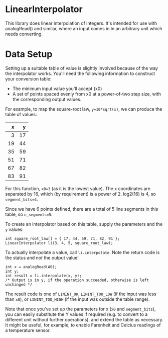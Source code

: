 LinearInterpolator
==================
This library does linear interpolation of integers.  It's intended for use with
analogRead() and similar, where an input comes in in an arbitrary unit which
needs converting.

Data Setup
==========
Setting up a suitable table of value is slightly involved because of the way the
interpolator works.  You'll need the following information to construct your
conversion table:
- The minimum input value you'll accept (x0)
- A set of points spaced evenly from x0 at a power-of-two step size, with the
  corresponding output values.

For example, to map the square-root law, `y=10*sqrt(x)`, we can produce the
table of values:

| x   | y   |
| ---:| ---:|
|   3	|  17 |
|  19	|  44 |
|  35	|  59 |
|  51	|  71 |
|  67	|  82 |
|  83	|  91 |

For this function, `x0=3` (as it is the lowest value).  The x coordinates are
separated by 16, which (by requirement) is a power of 2.  log2(16) is 4, so
`segment_bits=4`.

Since we have 6 points defined, there are a total of 5 line segments in this
table, so `n_segments=5`.

To create an interpolator based on this table, supply the parameters and the `y`
values:
```
int square_root_law[] = { 17, 44, 59, 71, 82, 91 };
LinearInterpolator li(3, 4, 5, square_root_law);
```

To actually interpolate a value, call `li.interpolate`.  Note the return code
is the status and *not* the output value!
```
int x = analogRead(A0);
int y;
int result = li.interpolate(x, y);
/* Output is in y, if the operation succeeded, otherwise is left unchanged */
```

The result code is one of `LININT_OK`, `LININT_TOO_LOW` (if the input was less than
`x0`), or `LININT_TOO_HIGH` (if the input was outside the table range).

Note that once you've set up the parameters for x (`x0` and `segment_bits`), you
can easily substitute the Y values if required (e.g. to convert to a different
unit without further operations), and extend the table as necessary.  It might
be useful, for example, to enable Farenheit and Celcius readings of a temperature
sensor.
